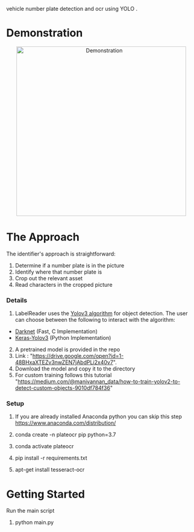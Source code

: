 

 vehicle number plate detection and ocr using YOLO .

# Demonstration
<p align="center">
<img src="https://user-images.githubusercontent.com/14065974/41622209-bcca5a84-73c3-11e8-84e7-00eae15f3011.gif" alt="Demonstration" height="450">
</p>

# The Approach

The identifier's approach is straightforward:

1. Determine if a number plate is in the picture
2. Identify where that number plate is
3. Crop out the relevant asset
4. Read characters in the cropped picture


### Details

1. LabelReader uses the [Yolov3 algorithm](https://pjreddie.com) for object detection. The user can choose between the following to interact with the algorithm:
* [Darknet](https://github.com/AlexeyAB/darknet)  (Fast, C Implementation) 
* [Keras-Yolov3](https://github.com/qqwweee/keras-yolo3) (Python Implementation) 

2. A pretrained model is provided in the repo
3. Link : "https://drive.google.com/open?id=1-48BHxaXTEZv3nwZEN7jAbdPLi2x40v7". 
4. Download the model and copy it to the directory
5. For custom training follows this tutorial "https://medium.com/@manivannan_data/how-to-train-yolov2-to-detect-custom-objects-9010df784f36"
### Setup
1. If you are already installed Anaconda python you can skip this step
https://www.anaconda.com/distribution/

2. conda create -n plateocr pip python=3.7
3. conda activate plateocr
4. pip install -r requirements.txt
5. apt-get install tesseract-ocr 




# Getting Started

Run the main script
1. python main.py




